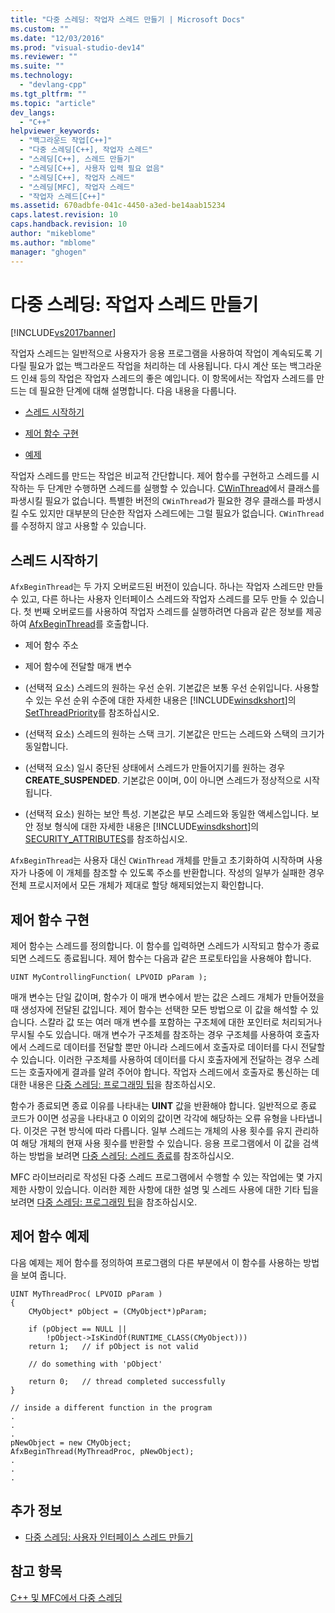 ```yaml
---
title: "다중 스레딩: 작업자 스레드 만들기 | Microsoft Docs"
ms.custom: ""
ms.date: "12/03/2016"
ms.prod: "visual-studio-dev14"
ms.reviewer: ""
ms.suite: ""
ms.technology: 
  - "devlang-cpp"
ms.tgt_pltfrm: ""
ms.topic: "article"
dev_langs: 
  - "C++"
helpviewer_keywords: 
  - "백그라운드 작업[C++]"
  - "다중 스레딩[C++], 작업자 스레드"
  - "스레딩[C++], 스레드 만들기"
  - "스레딩[C++], 사용자 입력 필요 없음"
  - "스레딩[C++], 작업자 스레드"
  - "스레딩[MFC], 작업자 스레드"
  - "작업자 스레드[C++]"
ms.assetid: 670adbfe-041c-4450-a3ed-be14aab15234
caps.latest.revision: 10
caps.handback.revision: 10
author: "mikeblome"
ms.author: "mblome"
manager: "ghogen"
---
```

# 다중 스레딩: 작업자 스레드 만들기
[!INCLUDE[vs2017banner](../assembler/inline/includes/vs2017banner.md)]

작업자 스레드는 일반적으로 사용자가 응용 프로그램을 사용하여 작업이 계속되도록 기다릴 필요가 없는 백그라운드 작업을 처리하는 데 사용됩니다.  다시 계산 또는 백그라운드 인쇄 등의 작업은 작업자 스레드의 좋은 예입니다.  이 항목에서는 작업자 스레드를 만드는 데 필요한 단계에 대해 설명합니다.  다음 내용을 다룹니다.  
  
-   [스레드 시작하기](#_core_starting_the_thread)  
  
-   [제어 함수 구현](#_core_implementing_the_controlling_function)  
  
-   [예제](#_core_controlling_function_example)  
  
 작업자 스레드를 만드는 작업은 비교적 간단합니다.  제어 함수를 구현하고 스레드를 시작하는 두 단계만 수행하면 스레드를 실행할 수 있습니다.  [CWinThread](../mfc/reference/cwinthread-class.md)에서 클래스를 파생시킬 필요가 없습니다.  특별한 버전의 `CWinThread`가 필요한 경우 클래스를 파생시킬 수도 있지만 대부분의 단순한 작업자 스레드에는 그럴 필요가 없습니다.  `CWinThread`를 수정하지 않고 사용할 수 있습니다.  
  
##  <a name="_core_starting_the_thread"></a> 스레드 시작하기  
 `AfxBeginThread`는 두 가지 오버로드된 버전이 있습니다. 하나는 작업자 스레드만 만들 수 있고, 다른 하나는 사용자 인터페이스 스레드와 작업자 스레드를 모두 만들 수 있습니다.  첫 번째 오버로드를 사용하여 작업자 스레드를 실행하려면 다음과 같은 정보를 제공하여 [AfxBeginThread](../Topic/AfxBeginThread.md)를 호출합니다.  
  
-   제어 함수 주소  
  
-   제어 함수에 전달할 매개 변수  
  
-   \(선택적 요소\) 스레드의 원하는 우선 순위.  기본값은 보통 우선 순위입니다.  사용할 수 있는 우선 순위 수준에 대한 자세한 내용은 [!INCLUDE[winsdkshort](../atl/reference/includes/winsdkshort_md.md)]의 [SetThreadPriority](http://msdn.microsoft.com/library/windows/desktop/ms686277)를 참조하십시오.  
  
-   \(선택적 요소\) 스레드의 원하는 스택 크기.  기본값은 만드는 스레드와 스택의 크기가 동일합니다.  
  
-   \(선택적 요소\) 일시 중단된 상태에서 스레드가 만들어지기를 원하는 경우 **CREATE\_SUSPENDED**.  기본값은 0이며, 0이 아니면 스레드가 정상적으로 시작됩니다.  
  
-   \(선택적 요소\) 원하는 보안 특성.  기본값은 부모 스레드와 동일한 액세스입니다.  보안 정보 형식에 대한 자세한 내용은 [!INCLUDE[winsdkshort](../atl/reference/includes/winsdkshort_md.md)]의 [SECURITY\_ATTRIBUTES](http://msdn.microsoft.com/library/windows/desktop/aa379560)를 참조하십시오.  
  
 `AfxBeginThread`는 사용자 대신 `CWinThread` 개체를 만들고 초기화하여 시작하며 사용자가 나중에 이 개체를 참조할 수 있도록 주소를 반환합니다.  작성의 일부가 실패한 경우 전체 프로시저에서 모든 개체가 제대로 할당 해제되었는지 확인합니다.  
  
##  <a name="_core_implementing_the_controlling_function"></a> 제어 함수 구현  
 제어 함수는 스레드를 정의합니다.  이 함수를 입력하면 스레드가 시작되고 함수가 종료되면 스레드도 종료됩니다.  제어 함수는 다음과 같은 프로토타입을 사용해야 합니다.  
  
```  
UINT MyControllingFunction( LPVOID pParam );  
```  
  
 매개 변수는 단일 값이며,  함수가 이 매개 변수에서 받는 값은 스레드 개체가 만들어졌을 때 생성자에 전달된 값입니다.  제어 함수는 선택한 모든 방법으로 이 값을 해석할 수 있습니다.  스칼라 값 또는 여러 매개 변수를 포함하는 구조체에 대한 포인터로 처리되거나 무시될 수도 있습니다.  매개 변수가 구조체를 참조하는 경우 구조체를 사용하여 호출자에서 스레드로 데이터를 전달할 뿐만 아니라 스레드에서 호출자로 데이터를 다시 전달할 수 있습니다.  이러한 구조체를 사용하여 데이터를 다시 호출자에게 전달하는 경우 스레드는 호출자에게 결과를 알려 주어야 합니다.  작업자 스레드에서 호출자로 통신하는 데 대한 내용은 [다중 스레딩: 프로그래밍 팁](../parallel/multithreading-programming-tips.md)을 참조하십시오.  
  
 함수가 종료되면 종료 이유를 나타내는 **UINT** 값을 반환해야 합니다.  일반적으로 종료 코드가 0이면 성공을 나타내고 0 이외의 값이면 각각에 해당하는 오류 유형을 나타냅니다.  이것은 구현 방식에 따라 다릅니다.  일부 스레드는 개체의 사용 횟수를 유지 관리하여 해당 개체의 현재 사용 횟수를 반환할 수 있습니다.  응용 프로그램에서 이 값을 검색하는 방법을 보려면 [다중 스레딩: 스레드 종료](../parallel/multithreading-terminating-threads.md)를 참조하십시오.  
  
 MFC 라이브러리로 작성된 다중 스레드 프로그램에서 수행할 수 있는 작업에는 몇 가지 제한 사항이 있습니다.  이러한 제한 사항에 대한 설명 및 스레드 사용에 대한 기타 팁을 보려면 [다중 스레딩: 프로그래밍 팁](../parallel/multithreading-programming-tips.md)을 참조하십시오.  
  
##  <a name="_core_controlling_function_example"></a> 제어 함수 예제  
 다음 예제는 제어 함수를 정의하여 프로그램의 다른 부분에서 이 함수를 사용하는 방법을 보여 줍니다.  
  
```  
UINT MyThreadProc( LPVOID pParam )  
{  
    CMyObject* pObject = (CMyObject*)pParam;  
  
    if (pObject == NULL ||  
        !pObject->IsKindOf(RUNTIME_CLASS(CMyObject)))  
    return 1;   // if pObject is not valid  
  
    // do something with 'pObject'  
  
    return 0;   // thread completed successfully  
}  
  
// inside a different function in the program  
.  
.  
.  
pNewObject = new CMyObject;  
AfxBeginThread(MyThreadProc, pNewObject);  
.  
.  
.  
```  
  
## 추가 정보  
  
-   [다중 스레딩: 사용자 인터페이스 스레드 만들기](../parallel/multithreading-creating-user-interface-threads.md)  
  
## 참고 항목  
 [C\+\+ 및 MFC에서 다중 스레딩](../parallel/multithreading-with-cpp-and-mfc.md)